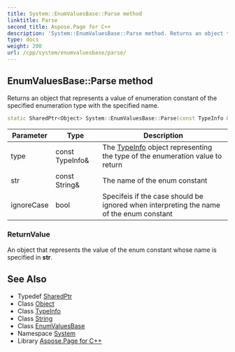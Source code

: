 ```yaml
---
title: System::EnumValuesBase::Parse method
linktitle: Parse
second_title: Aspose.Page for C++
description: 'System::EnumValuesBase::Parse method. Returns an object that represents a value of enumeration constant of the specified enumeration type with the specified name in C++.'
type: docs
weight: 200
url: /cpp/system/enumvaluesbase/parse/
---
```

## EnumValuesBase::Parse method


Returns an object that represents a value of enumeration constant of the specified enumeration type with the specified name.

```cpp
static SharedPtr<Object> System::EnumValuesBase::Parse(const TypeInfo &type, const String &str, bool ignoreCase)
```


| Parameter | Type | Description |
| --- | --- | --- |
| type | const TypeInfo\& | The [TypeInfo](../../typeinfo/) object representing the type of the enumeration value to return |
| str | const String\& | The name of the enum constant |
| ignoreCase | bool | Specifeis if the case should be ignored when interpreting the name of the enum constant |

### ReturnValue

An object that represents the value of the enum constant whose name is specified in **str**.

## See Also

* Typedef [SharedPtr](../../sharedptr/)
* Class [Object](../../object/)
* Class [TypeInfo](../../typeinfo/)
* Class [String](../../string/)
* Class [EnumValuesBase](../)
* Namespace [System](../../)
* Library [Aspose.Page for C++](../../../)
